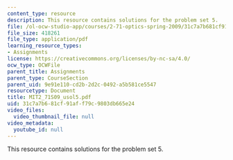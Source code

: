 ```yaml
---
content_type: resource
description: This resource contains solutions for the problem set 5.
file: /ol-ocw-studio-app/courses/2-71-optics-spring-2009/31c7a7b681cf91aff79c9803db665e24_MIT2_71S09_usol5.pdf
file_size: 418261
file_type: application/pdf
learning_resource_types:
- Assignments
license: https://creativecommons.org/licenses/by-nc-sa/4.0/
ocw_type: OCWFile
parent_title: Assignments
parent_type: CourseSection
parent_uid: 9e91e110-cd2b-2d2c-0492-a5b581ce5547
resourcetype: Document
title: MIT2_71S09_usol5.pdf
uid: 31c7a7b6-81cf-91af-f79c-9803db665e24
video_files:
  video_thumbnail_file: null
video_metadata:
  youtube_id: null
---
```

This resource contains solutions for the problem set 5.